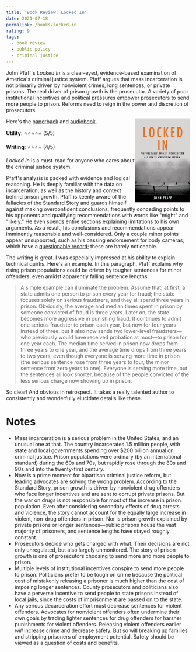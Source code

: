 ```yaml
---
title: 'Book Review: Locked In'
date: 2021-07-18
permalink: /books/locked-in
rating: 9
tags:
  - book review
  - public policy
  - criminal justice
---
```


John Pfaff's *Locked In* is a clear-eyed, evidence-based examination of America's criminal justice system. Pfaff argues that mass incarceration is not primarily driven by nonviolent crimes, long sentences, or private prisons. The real driver of prison growth is the prosecutor. A variety of poor institutional incentives and political pressures empower prosecutors to send more people to prison. Reforms need to reign in the power and discretion of prosecutors. 

<img align="right" width="30%" src="/images/books/locked_in.jpg">

Here's the [paperback](https://www.amazon.com/gp/product/B01L6SLKK8/ref=as_li_tl?ie=UTF8&camp=1789&creative=9325&creativeASIN=B01L6SLKK8&linkCode=as2&tag=peterzhang-20&linkId=5d022c93faa26959bb61be1d55246333) and [audiobook](https://www.amazon.com/gp/product/B074B8JVZJ/ref=as_li_tl?ie=UTF8&camp=1789&creative=9325&creativeASIN=B074B8JVZJ&linkCode=as2&tag=peterzhang-20&linkId=df6633c9409681d33b23b8c24c8efd10).

**Utility**: ⭐⭐⭐⭐⭐ (5/5)

**Writing**: ⭐⭐⭐⭐ (4/5)

*Locked In* is a must-read for anyone who cares about the criminal justice system.

Pfaff's analysis is packed with evidence and logical reasoning. He is deeply familiar with the data on incarceration, as well as the history and context behind prison growth. Pfaff is keenly aware of the fallacies of the Standard Story and guards himself against making overconfident conclusions, frequently conceding points to his opponents and qualifying recommendations with words like "might" and "likely." He even spends entire sections explaining limitations to his own arguments. As a result, his conclusions and recommendations appear imminently reasonable and well-considered. Only a couple minor points appear unsupported, such as his passing endorsement for body cameras, which have a [questionable record](https://www.npr.org/sections/thetwo-way/2017/10/20/558832090/body-cam-study-shows-no-effect-on-police-use-of-force-or-citizen-complaints); these are barely noticeable.

The writing is great. I was especially impressed at his ability to explain technical quirks. Here's an example. In this paragraph, Pfaff explains why rising prison populations could be driven by tougher sentences for minor offenders, even amidst apparently falling sentence lengths:

> A simple example can illuminate the problem. Assume that, at first, a state admits one person to prison every year for fraud; the state focuses solely on serious fraudsters, and they all spend three years in prison. Obviously, the average and median times spent in prison by someone convicted of fraud is three years. Later on, the state becomes more aggressive in punishing fraud. It continues to admit one serious fraudster to prison each year, but now for four years instead of three; but it also now sends two lower-level fraudsters—who previously would have received probation at most—to prison for one year each. The median time served in prison now drops from three years to one year, and the average time drops from three years to two years, even though everyone is serving more time in prison (the serious sentence rose from three years to four, the minor sentence from zero years to one). Everyone is serving more time, but the sentences all look shorter, because of the people convicted of the less serious charge now showing up in prison.

So clear! And obvious in retrospect. It takes a really talented author to consistently and wonderfully elucidate details like these.

Notes
===

* Mass incarceration is a serious problem in the United States, and an unusual one at that. The country incarcerates 1.5 million people, with state and local governments spending over $200 billion annual on criminal justice. Prison populations were ordinary (by an international standard) during the 60s and 70s, but rapidly rose through the 80s and 90s and into the twenty-first century.
* Now is a prime moment for bipartisan criminal justice reform, but leading advocates are solving the wrong problem. According to the Standard Story, prison growth is driven by nonviolent drug offenders who face longer incentives and are sent to corrupt private prisons. But the war on drugs is not responsible for most of the increase in prison population. Even after considering secondary effects of drug arrests and violence, the story cannot account for the equally large increase in violent, non-drug offenders in prison. Nor is prison growth explained by private prisons or longer sentences—public prisons house the vast majority of prisoners, and sentence lengths have stayed roughly constant.
* Prosecutors decide who gets charged with what. Their decisions are not only unregulated, but also largely unmonitored. The story of prison growth is one of prosecutors choosing to send more and more people to prison.
* Multiple levels of institutional incentives conspire to send more people to prison. Politicians prefer to be tough on crime because the political cost of mistakenly releasing a prisoner is much higher than the cost of imposing longer sentences. County prosecutors and politicians also have a perverse incentive to send people to state prisons instead of local jails, since the costs of imprisonment are passed on to the state.
* Any serious decarceration effort must decrease sentences for violent offenders. Advocates for nonviolent offenders often undermine their own goals by trading lighter sentences for drug offenders for harsher punishments for violent offenders. Releasing violent offenders earlier *will* increase crime and decrease safety. But so will breaking up families and stripping prisoners of employment potential. Safety should be viewed as a question of costs and benefits.